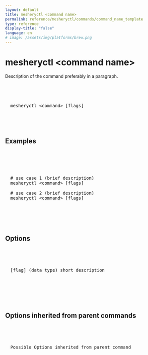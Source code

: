 ```yaml
---
layout: default
title: mesheryctl <command name>
permalink: reference/mesheryctl/commands/command_name_template
type: reference
display-title: "false"
language: en
# image: /assets/img/platforms/brew.png
---
```


<!-- Copy this template to create individual doc pages for each mesheryctl commands -->

<!-- Name of the command -->
# mesheryctl &#60;command name&#62;

<!-- Description of the command. Preferably a paragraph -->
Description of the command preferably in a paragraph.
<br/>

<!-- Basic usage of the command -->
<pre class="codeblock-pre">
  <div class="codeblock">
    <div class="clipboardjs">
  mesheryctl &#60;command&#62; [flags] 
    </div>
  </div>
</pre>

<!-- All possible example use cases of the command -->
## Examples

<pre class="codeblock-pre">
  <div class="codeblock">
    <div class="clipboardjs">
<!-- All possible use cases of the command should go here -->
  # use case 1 (brief description)
  mesheryctl &#60;command&#62; [flags]
  
  # use case 2 (brief description)
  mesheryctl &#60;command&#62; [flags] 
    </div>
  </div>
 </pre>

<!-- Options/Flags available in this command -->
## Options

<pre class="codeblock-pre">
  <div class="codeblock">
    <div class="clipboardjs">
  [flag] (data type) short description
    </div>
  </div>
</pre>
<br/>

<!-- If any Options/Flags are inherited from any parent commands, add here -->
## Options inherited from parent commands
<pre class="codeblock-pre">
  <div class="codeblock">
    <div class="clipboardjs">
  Possible Options inherited from parent command
    </div>
  </div>
</pre>
<br/>